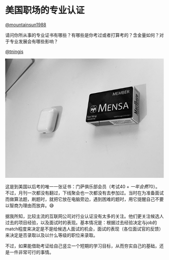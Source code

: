 # 美国职场的专业认证

[@mountainsun1988](http://renzhen1024.com/u/mountainsun1988)

请问你所从事的专业证书有哪些？有哪些是你考过或者打算考的？含金量如何？对于专业发展会有哪些影响？

[@tningjs](http://renzhen1024.com/u/tningjs)

![week-3-4](images/week-3-4.jpeg)

这是到美国以后考的唯一一张证书：门萨俱乐部会员（考试$40+一年会费$70）。不过，月刊一次都没有翻过，下线聚会也一次都没有去参加过。当时在为准备面试而做算法题，刷题时，就把它放在电脑旁边，遇到困难的题时，用它提醒自己不要以智商为理由而放弃。:sweat_smile:

据我所知，比较主流的互联网公司对行业认证没有太多的关注。他们更关注候选人过去的项目经验，以及面试时的表现。基本情况是：根据过去经验决定与job的match程度来决定是不是给候选人面试的机会，面试的表现（各位面试官的反馈）来决定是否录取以及以什么等级的职位来录取。

不过，如果能借助考证给自己竖立一个短期的学习目标，从而夯实自己的基础，还是一件非常可行的事情。